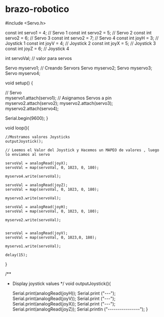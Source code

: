 # brazo-robotico
#include <Servo.h>

const int servo1 = 4;       // Servo 1
const int servo2 = 5;       // Servo 2
const int servo2 = 6;       // Servo 3
const int servo2 = 7;       // Servo 4
const int joyH = 3;        // Joystick 1
const int joyV = 4;        // Joystick 2
const int joyX = 5;        // Joystick 3
const int joyZ = 6;        // Joystick 4

int servoVal;           // valor para servos

Servo myservo1;  // Creando Servors
Servo myservo2;
Servo myservo3;
Servo myservo4;



void setup() {

  // Servo  
  myservo1.attach(servo1);  // Asignamos Servos a pin
  myservo2.attach(servo2); 
  myservo2.attach(servo3); 
  myservo2.attach(servo4); 

  Serial.begin(9600);
}


void loop(){

    //Mostramos valores Joysticks
    outputJoystick();

    // Leemos el Valor del Joystick y Hacemos un MAPEO de valores , luego lo enviamos al servo

    servoVal = analogRead(joyX);          
    servoVal = map(servoVal, 0, 1023, 0, 180);   

    myservo4.write(servoVal);          

    servoVal = analogRead(joyZ);          
    servoVal = map(servoVal, 0, 1023, 0, 180);   

    myservo3.write(servoVal);          

    servoVal = analogRead(joyH);          
    servoVal = map(servoVal, 0, 1023, 0, 180);   

    myservo2.write(servoVal);                       


    servoVal = analogRead(joyV);           
    servoVal = map(servoVal, 0, 1023,0, 180);    

    myservo1.write(servoVal);                           

    delay(15);                                      

}


/**
* Display joystick values
*/
void outputJoystick(){

    Serial.print(analogRead(joyH));
    Serial.print ("---"); 
    Serial.print(analogRead(joyV));
    Serial.print ("---"); 
    Serial.print(analogRead(joyX));
    Serial.print ("---"); 
    Serial.print(analogRead(joyZ));
    Serial.println ("----------------");
}
